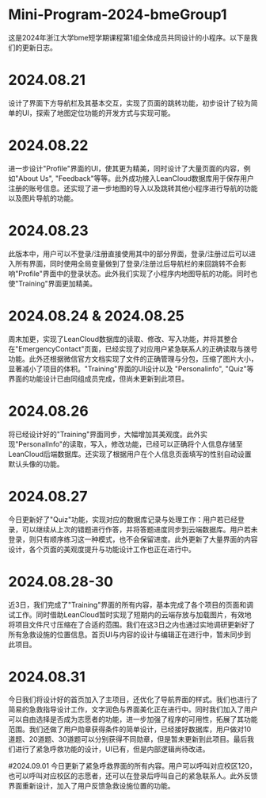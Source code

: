 # Mini-Program-2024-bmeGroup1
这是2024年浙江大学bme短学期课程第1组全体成员共同设计的小程序。以下是我们的更新日志。

# 2024.08.21
设计了界面下方导航栏及其基本交互，实现了页面的跳转功能，初步设计了较为简单的UI，探索了地图定位功能的开发方式与实现可能。

# 2024.08.22
进一步设计"Profile"界面的UI，使其更为精美，同时设计了大量页面的内容，例如"About Us", "Feedback"等等。此外成功接入LeanCloud数据库用于保存用户注册的账号信息。还实现了进一步地图的导入以及跳转其他小程序进行导航的功能以及图片导航的功能。

# 2024.08.23
此版本中，用户可以不登录/注册直接使用其中的部分界面，登录/注册过后可以进入所有界面，同时使用全局变量做到了登录/注册过后导航栏的来回跳转不会影响"Profile"界面中的登录状态。此外我们实现了小程序内地图导航的功能。同时也使"Training"界面更加精美。

# 2024.08.24 & 2024.08.25
周末加更，实现了LeanCloud数据库的读取、修改、写入功能，并将其整合在"EmergencyContact"页面，已经实现了对应用户紧急联系人的正确读取与拨号功能。此外还根据微信官方文档实现了文件的正确管理与分包，压缩了图片大小，显著减小了项目的体积。"Training"界面的UI设计以及 "Personalinfo", "Quiz"等界面的功能设计已由同组成员完成，但尚未更新到此项目。

# 2024.08.26
将已经设计好的"Training"界面同步，大幅增加其美观度。此外实现"PersonalInfo"的读取，写入，修改功能，已经可以正确将个人信息存储至LeanCloud后端数据库。还实现了根据用户在个人信息页面填写的性别自动设置默认头像的功能。

# 2024.08.27
今日更新好了"Quiz"功能，实现对应的数据库记录与处理工作：用户若已经登录，可以继续从上次的错题进行作答，并将答题进度同步到云端数据库。用户若未登录，则只有顺序练习这一种模式，也不会保留进度。此外更新了大量界面的内容设计，各个页面的美观度提升与功能设计工作也正在进行中。

# 2024.08.28-30
近3日，我们完成了"Training"界面的所有内容，基本完成了各个项目的页面和调试工作。同时借助LeanCloud暂时实现了短期内的云端存放与加载图片，有效地将项目文件尺寸压缩在了合适的范围。我们在这3日之内也通过实地调研更新好了所有急救设施的位置信息。首页UI与内容的设计与编辑正在进行中，暂未同步到此项目。

# 2024.08.31
今日我们将设计好的首页加入了主项目，还优化了导航界面的样式。我们也进行了简易的急救指导设计工作，文字润色与界面美化正在进行中。同时我们加入了用户可以自由选择是否成为志愿者的功能，进一步加强了程序的可用性，拓展了其功能范围。我们还做了用户勋章获得条件的简单设计，已经接好数据库，用户做对10道题、20道题、30道题可以分别获得不同勋章，但是暂未更新到此项目。最后我们进行了紧急呼救功能的设计，UI已有，但是内部逻辑尚待改进。

#2024.09.01
今日更新了紧急呼救界面的所有内容。用户可以呼叫对应校区120，也可以呼叫对应校区的志愿者，还可以在登录后呼叫自己的紧急联系人。此外反馈界面重新设计，加入了用户反馈急救设施位置的功能。
